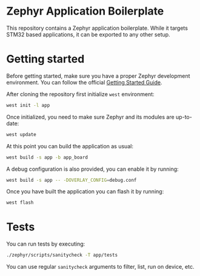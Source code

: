 # Zephyr Application Boilerplate

This repository contains a Zephyr application boilerplate. While it targets
STM32 based applications, it can be exported to any other setup.

# Getting started

Before getting started, make sure you have a proper Zephyr development
environment. You can follow the official [Getting Started Guide](https://docs.zephyrproject.org/latest/getting_started/index.html).

After cloning the repository first initialize `west` environment:

``` sh
west init -l app
```

Once initialized, you need to make sure Zephyr and its modules are up-to-date:

``` sh
west update
```

At this point you can build the application as usual:

``` sh
west build -s app -b app_board
```

A debug configuration is also provided, you can enable it by running:

``` sh
west build -s app -- -DOVERLAY_CONFIG=debug.conf
```

Once you have built the application you can flash it by running:

``` sh
west flash
```

# Tests

You can run tests by executing:

```sh
./zephyr/scripts/sanitycheck -T app/tests
```

You can use regular `sanitycheck` arguments to filter, list, run on device, etc.
